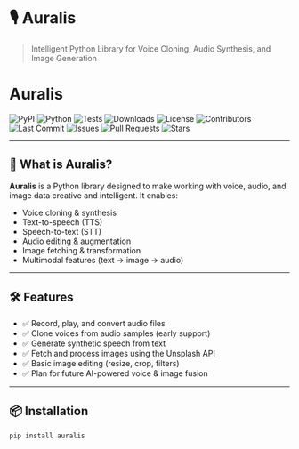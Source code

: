 # 🎙️ Auralis

> Intelligent Python Library for Voice Cloning, Audio Synthesis, and Image Generation

# Auralis

![PyPI](https://img.shields.io/pypi/v/auralis?label=PyPI&color=blue)
![Python](https://img.shields.io/badge/python-3.8+-blue.svg)
![Tests](https://img.shields.io/badge/tests-passing-brightgreen)
![Downloads](https://img.shields.io/pypi/dm/auralis.svg)
![License](https://img.shields.io/github/license/joshirugved11/auralis)
![Contributors](https://img.shields.io/github/contributors/joshirugved11/auralis)
![Last Commit](https://img.shields.io/github/last-commit/joshirugved11/auralis)
![Issues](https://img.shields.io/github/issues/joshirugved11/auralis)
![Pull Requests](https://img.shields.io/github/issues-pr/joshirugved11/auralis)
![Stars](https://img.shields.io/github/stars/joshirugved11/auralis?style=social)

---

## 🚀 What is Auralis?

**Auralis** is a Python library designed to make working with voice, audio, and image data creative and intelligent. It enables:

- Voice cloning & synthesis  
- Text-to-speech (TTS)  
- Speech-to-text (STT)  
- Audio editing & augmentation  
- Image fetching & transformation  
- Multimodal features (text → image → audio)

---

## 🛠️ Features

- ✅ Record, play, and convert audio files
- ✅ Clone voices from audio samples (early support)
- ✅ Generate synthetic speech from text
- ✅ Fetch and process images using the Unsplash API
- ✅ Basic image editing (resize, crop, filters)
- ✅ Plan for future AI-powered voice & image fusion

---

## 📦 Installation

```bash
pip install auralis
